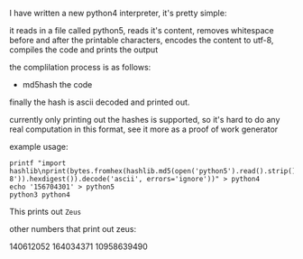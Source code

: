 I have written a new python4 interpreter, it's pretty simple:

it reads in a file called python5, reads it's content, removes whitespace before and after the printable characters, encodes the content to utf-8, compiles the code and prints the output

the complilation process is as follows:
 - md5hash the code 
 
 finally the hash is ascii decoded and printed out.
 
 currently only printing out the hashes is supported, so it's hard to do any real computation in this format, see it more as a proof of work generator
 
 example usage:
 
 ```
 printf "import hashlib\nprint(bytes.fromhex(hashlib.md5(open('python5').read().strip().encode('utf-8')).hexdigest()).decode('ascii', errors='ignore'))" > python4
 echo '156704301' > python5
 python3 python4
 ```
 
 
 This prints out `Zeus`

other numbers that print out zeus:

140612052
164034371
10958639490
